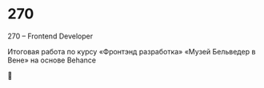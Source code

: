 # 270
270 – Frontend Developer

Итоговая работа по курсу «Фронтэнд разработка»
«Музей Бельведер в Вене» на основе Behance

💾